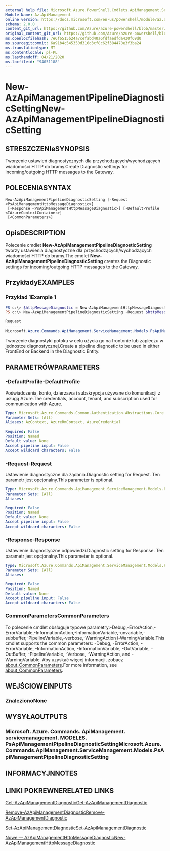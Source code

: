 ```yaml
---
external help file: Microsoft.Azure.PowerShell.Cmdlets.ApiManagement.ServiceManagement.dll-Help.xml
Module Name: Az.ApiManagement
online version: https://docs.microsoft.com/en-us/powershell/module/az.apimanagement/new-azapimanagementpipelinediagnosticsetting
schema: 2.0.0
content_git_url: https://github.com/Azure/azure-powershell/blob/master/src/ApiManagement/ApiManagement/help/New-AzApiManagementPipelineDiagnosticSetting.md
original_content_git_url: https://github.com/Azure/azure-powershell/blob/master/src/ApiManagement/ApiManagement/help/New-AzApiManagementPipelineDiagnosticSetting.md
ms.openlocfilehash: 7e6f6515b24a7cefabd40a6fdfaedfda430f69d0
ms.sourcegitcommit: 6a91b4c545350d316d3cf8c62f384478e3f3ba24
ms.translationtype: MT
ms.contentlocale: pl-PL
ms.lasthandoff: 04/21/2020
ms.locfileid: "94051188"
---
```

# <span data-ttu-id="b665c-101">New-AzApiManagementPipelineDiagnosticSetting</span><span class="sxs-lookup"><span data-stu-id="b665c-101">New-AzApiManagementPipelineDiagnosticSetting</span></span>

## <span data-ttu-id="b665c-102">STRESZCZENIe</span><span class="sxs-lookup"><span data-stu-id="b665c-102">SYNOPSIS</span></span>
<span data-ttu-id="b665c-103">Tworzenie ustawień diagnostycznych dla przychodzących/wychodzących wiadomości HTTP do bramy.</span><span class="sxs-lookup"><span data-stu-id="b665c-103">Create Diagnostic settings for incoming/outgoing HTTP messages to the Gateway.</span></span>

## <span data-ttu-id="b665c-104">POLECENIA</span><span class="sxs-lookup"><span data-stu-id="b665c-104">SYNTAX</span></span>

```
New-AzApiManagementPipelineDiagnosticSetting [-Request <PsApiManagementHttpMessageDiagnostic>]
 [-Response <PsApiManagementHttpMessageDiagnostic>] [-DefaultProfile <IAzureContextContainer>]
 [<CommonParameters>]
```

## <span data-ttu-id="b665c-105">Opis</span><span class="sxs-lookup"><span data-stu-id="b665c-105">DESCRIPTION</span></span>
<span data-ttu-id="b665c-106">Polecenie cmdlet **New-AzApiManagementPipelineDiagnosticSetting** tworzy ustawienia diagnostyczne dla przychodzących/wychodzących wiadomości HTTP do bramy.</span><span class="sxs-lookup"><span data-stu-id="b665c-106">The cmdlet **New-AzApiManagementPipelineDiagnosticSetting** creates the Diagnostic settings for incoming/outgoing HTTP messages to the Gateway.</span></span>

## <span data-ttu-id="b665c-107">Przykłady</span><span class="sxs-lookup"><span data-stu-id="b665c-107">EXAMPLES</span></span>

### <span data-ttu-id="b665c-108">Przykład 1</span><span class="sxs-lookup"><span data-stu-id="b665c-108">Example 1</span></span>
```powershell
PS c:\> $httpMessageDiagnostic = New-AzApiManagementHttpMessageDiagnostic -Headers 'Content-Type', 'UserAgent' -BodyBytes 100
PS c:\> New-AzApiManagementPipelineDiagnosticSetting -Request $httpMessageDiagnostic -Response $httpMessageDiagnostic

Request                                                                                              Response
-------                                                                                              --------
Microsoft.Azure.Commands.ApiManagement.ServiceManagement.Models.PsApiManagementHttpMessageDiagnostic Microsoft.Azure.Commands.ApiManagement.ServiceManagement.Models.PsApiManagementHttpMessageDiagnostic
```

<span data-ttu-id="b665c-109">Tworzenie diagnostyki potoku w celu użycia go na frontonie lub zapleczu w jednostce diagnostycznej.</span><span class="sxs-lookup"><span data-stu-id="b665c-109">Create a pipeline diagnostic to be used in either FrontEnd or Backend in the Diagnostic Entity.</span></span>

## <span data-ttu-id="b665c-110">PARAMETRÓW</span><span class="sxs-lookup"><span data-stu-id="b665c-110">PARAMETERS</span></span>

### <span data-ttu-id="b665c-111">-DefaultProfile</span><span class="sxs-lookup"><span data-stu-id="b665c-111">-DefaultProfile</span></span>
<span data-ttu-id="b665c-112">Poświadczenia, konto, dzierżawa i subskrypcja używane do komunikacji z usługą Azure.</span><span class="sxs-lookup"><span data-stu-id="b665c-112">The credentials, account, tenant, and subscription used for communication with Azure.</span></span>

```yaml
Type: Microsoft.Azure.Commands.Common.Authentication.Abstractions.Core.IAzureContextContainer
Parameter Sets: (All)
Aliases: AzContext, AzureRmContext, AzureCredential

Required: False
Position: Named
Default value: None
Accept pipeline input: False
Accept wildcard characters: False
```

### <span data-ttu-id="b665c-113">-Request</span><span class="sxs-lookup"><span data-stu-id="b665c-113">-Request</span></span>
<span data-ttu-id="b665c-114">Ustawienie diagnostyczne dla żądania.</span><span class="sxs-lookup"><span data-stu-id="b665c-114">Diagnostic setting for Request.</span></span>
<span data-ttu-id="b665c-115">Ten parametr jest opcjonalny.</span><span class="sxs-lookup"><span data-stu-id="b665c-115">This parameter is optional.</span></span>

```yaml
Type: Microsoft.Azure.Commands.ApiManagement.ServiceManagement.Models.PsApiManagementHttpMessageDiagnostic
Parameter Sets: (All)
Aliases:

Required: False
Position: Named
Default value: None
Accept pipeline input: False
Accept wildcard characters: False
```

### <span data-ttu-id="b665c-116">-Response</span><span class="sxs-lookup"><span data-stu-id="b665c-116">-Response</span></span>
<span data-ttu-id="b665c-117">Ustawienie diagnostyczne odpowiedzi.</span><span class="sxs-lookup"><span data-stu-id="b665c-117">Diagnostic setting for Response.</span></span>
<span data-ttu-id="b665c-118">Ten parametr jest opcjonalny.</span><span class="sxs-lookup"><span data-stu-id="b665c-118">This parameter is optional.</span></span>

```yaml
Type: Microsoft.Azure.Commands.ApiManagement.ServiceManagement.Models.PsApiManagementHttpMessageDiagnostic
Parameter Sets: (All)
Aliases:

Required: False
Position: Named
Default value: None
Accept pipeline input: False
Accept wildcard characters: False
```

### <span data-ttu-id="b665c-119">CommonParameters</span><span class="sxs-lookup"><span data-stu-id="b665c-119">CommonParameters</span></span>
<span data-ttu-id="b665c-120">To polecenie cmdlet obsługuje typowe parametry:-Debug,-ErrorAction,-ErrorVariable,-InformationAction,-InformationVariable,-unvariable,-subbuffer,-PipelineVariable,-verbose,-WarningAction i-WarningVariable.</span><span class="sxs-lookup"><span data-stu-id="b665c-120">This cmdlet supports the common parameters: -Debug, -ErrorAction, -ErrorVariable, -InformationAction, -InformationVariable, -OutVariable, -OutBuffer, -PipelineVariable, -Verbose, -WarningAction, and -WarningVariable.</span></span> <span data-ttu-id="b665c-121">Aby uzyskać więcej informacji, zobacz [about_CommonParameters](http://go.microsoft.com/fwlink/?LinkID=113216).</span><span class="sxs-lookup"><span data-stu-id="b665c-121">For more information, see [about_CommonParameters](http://go.microsoft.com/fwlink/?LinkID=113216).</span></span>

## <span data-ttu-id="b665c-122">WEJŚCIOWE</span><span class="sxs-lookup"><span data-stu-id="b665c-122">INPUTS</span></span>

### <span data-ttu-id="b665c-123">Znaleziono</span><span class="sxs-lookup"><span data-stu-id="b665c-123">None</span></span>

## <span data-ttu-id="b665c-124">WYSYŁA</span><span class="sxs-lookup"><span data-stu-id="b665c-124">OUTPUTS</span></span>

### <span data-ttu-id="b665c-125">Microsoft. Azure. Commands. ApiManagement. servicemanagement. MODELES. PsApiManagementPipelineDiagnosticSetting</span><span class="sxs-lookup"><span data-stu-id="b665c-125">Microsoft.Azure.Commands.ApiManagement.ServiceManagement.Models.PsApiManagementPipelineDiagnosticSetting</span></span>

## <span data-ttu-id="b665c-126">INFORMACYJN</span><span class="sxs-lookup"><span data-stu-id="b665c-126">NOTES</span></span>

## <span data-ttu-id="b665c-127">LINKI POKREWNE</span><span class="sxs-lookup"><span data-stu-id="b665c-127">RELATED LINKS</span></span>

[<span data-ttu-id="b665c-128">Get-AzApiManagementDiagnostic</span><span class="sxs-lookup"><span data-stu-id="b665c-128">Get-AzApiManagementDiagnostic</span></span>](./Get-AzApiManagementDiagnostic.md)

[<span data-ttu-id="b665c-129">Remove-AzApiManagementDiagnostic</span><span class="sxs-lookup"><span data-stu-id="b665c-129">Remove-AzApiManagementDiagnostic</span></span>](./Remove-AzApiManagementDiagnostic.md)

[<span data-ttu-id="b665c-130">Set-AzApiManagementDiagnostic</span><span class="sxs-lookup"><span data-stu-id="b665c-130">Set-AzApiManagementDiagnostic</span></span>](./Set-AzApiManagementDiagnostic.md)

[<span data-ttu-id="b665c-131">Nowe — AzApiManagementHttpMessageDiagnostic</span><span class="sxs-lookup"><span data-stu-id="b665c-131">New-AzApiManagementHttpMessageDiagnostic</span></span>](./New-AzApiManagementHttpMessageDiagnostic.md)


